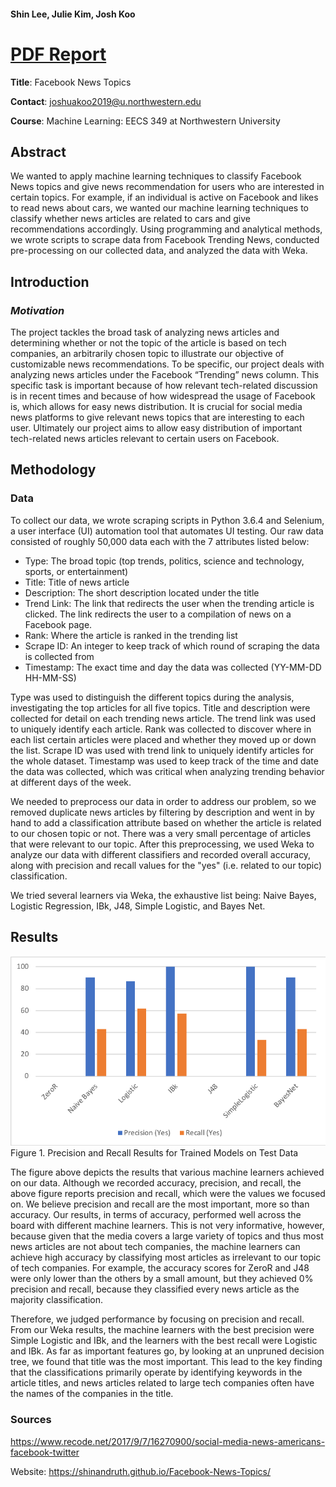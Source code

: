 #### Shin Lee, Julie Kim, Josh Koo
# <a href="https://drive.google.com/file/d/11N91Oj-GsvPIAIzeUqsil6gq8ehW-4Cv/view?usp=sharing">PDF Report</a>

**Title**: Facebook News Topics

**Contact**: joshuakoo2019@u.northwestern.edu

**Course**: Machine Learning: EECS 349 at Northwestern University

## Abstract
We wanted to apply machine learning techniques to classify Facebook News topics and give news recommendation for users who are interested in certain topics. For example, if an individual is active on Facebook and likes to read news about cars, we wanted our machine learning techniques to classify whether news articles are related to cars and give recommendations accordingly. Using programming and analytical methods, we wrote scripts to scrape data from Facebook Trending News, conducted pre-processing on our collected data, and analyzed the data with Weka.  

## Introduction
### *Motivation*
The project tackles the broad task of analyzing news articles and determining whether or not the topic of the article is based on tech companies, an arbitrarily chosen topic to illustrate our objective of customizable news recommendations. To be specific, our project deals with analyzing news articles under the Facebook “Trending” news column. This specific task is important because of how relevant tech-related discussion is in recent times and because of how widespread the usage of Facebook is, which allows for easy news distribution. It is crucial for social media news platforms to give relevant news topics that are interesting to each user. Ultimately our project aims to allow easy distribution of important tech-related news articles relevant to certain users on Facebook.

## Methodology
### Data

To collect our data, we wrote scraping scripts in Python 3.6.4 and Selenium, a user interface (UI) automation tool that automates UI testing. Our raw data consisted of roughly 50,000 data each with the 7 attributes listed below:
*	Type: The broad topic (top trends, politics, science and technology, sports, or entertainment)
*	Title: Title of news article
*	Description: The short description located under the title 
*	Trend Link: The link that redirects the user when the trending article is clicked. The link redirects the user to a compilation of news on a Facebook page. 
*	Rank: Where the article is ranked in the trending list
*	Scrape ID: An integer to keep track of which round of scraping the data is collected from
*	Timestamp: The exact time and day the data was collected (YY-MM-DD HH-MM-SS)

Type was used to distinguish the different topics during the analysis, investigating the top articles for all five topics. Title and description were collected for detail on each trending news article. The trend link was used to uniquely identify each article. Rank was collected to discover where in each list certain articles were placed and whether they moved up or down the list. Scrape ID was used with trend link to uniquely identify articles for the whole dataset. Timestamp was used to keep track of the time and date the data was collected, which was critical when analyzing trending behavior at different days of the week.

We needed to preprocess our data in order to address our problem, so we removed duplicate news articles by filtering by description and went in by hand to add a classification attribute based on whether the article is related to our chosen topic or not. There was a very small percentage of articles that were relevant to our topic. After this preprocessing, we used Weka to analyze our data with different classifiers and recorded overall accuracy, along with precision and recall values for the "yes" (i.e. related to our topic) classification.

We tried several learners via Weka, the exhaustive list being: Naive Bayes, Logistic Regression, IBk, J48, Simple Logistic, and Bayes Net.

## Results

![PrecisionRecallBarGraph](/precision:recall.png)
Figure 1. Precision and Recall Results for Trained Models on Test Data

The figure above depicts the results that various machine learners achieved on our data. Although we recorded accuracy, precision, and recall, the above figure reports precision and recall, which were the values we focused on. We believe precision and recall are the most important, more so than accuracy. Our results, in terms of accuracy, performed well across the board with different machine learners. This is not very informative, however, because given that the media covers a large variety of topics and thus most news articles are not about tech companies, the machine learners can achieve high accuracy by classifying most articles as irrelevant to our topic of tech companies. For example, the accuracy scores for ZeroR and J48 were only lower than the others by a small amount, but they achieved 0% precision and recall, because they classified every news article as the majority classification.

Therefore, we judged performance by focusing on precision and recall. From our Weka results, the machine learners with the best precision were Simple Logistic and IBk, and the learners with the best recall were Logistic and IBk. As far as important features go, by looking at an unpruned decision tree, we found that title was the most important. This lead to the key finding that the classifications primarily operate by identifying keywords in the article titles, and news articles related to large tech companies often have the names of the companies in the title.



### Sources
https://www.recode.net/2017/9/7/16270900/social-media-news-americans-facebook-twitter

Website: https://shinandruth.github.io/Facebook-News-Topics/




